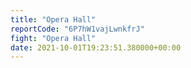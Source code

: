 ```yaml
---
title: "Opera Hall"
reportCode: "6P7hW1vajLwnkfrJ"
fight: "Opera Hall"
date: 2021-10-01T19:23:51.380000+00:00
---
```

